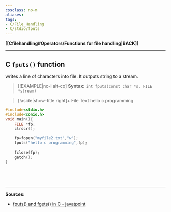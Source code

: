 ```yaml
---
cssclass: no-m
aliases:
tags:
- C/File_Handling
- C/stdio/fputs
---
```

**[[Cfilehandling#Operators/Functions for file handling|BACK]]**

---
## C `fputs()` function
writes a line of characters into file. It outputs string to a stream.
>[!EXAMPLE|no-i alt-co] **Syntax:** `int fputs(const char *s, FILE *stream)`

>[!aside|show-title right]+ File Text
> hello c programming
```C
#include<stdio.h>  
#include<conio.h>  
void main(){  
	FILE *fp;  
	clrscr();  
	  
	fp=fopen("myfile2.txt","w");  
	fputs("hello c programming",fp);  
	  
	fclose(fp);  
	getch();  
}  
```

# 

<br>

---
**Sources:**
- [fputs() and fgets() in C - javatpoint](https://www.javatpoint.com/fputs-fgets-in-c)
